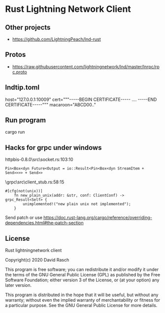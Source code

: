 # Rust Lightning Network Client


## Other projects

* https://github.com/LightningPeach/lnd-rust

## Protos

* https://raw.githubusercontent.com/lightningnetwork/lnd/master/lnrpc/rpc.proto

## lndtip.toml

host="127.0.0.1:10009"
cert="""-----BEGIN CERTIFICATE-----
....
-----END CERTIFICATE-----"""
macaroon="ABCD00.."

## Run program

cargo run

## Hacks for grpc under windows

httpbis-0.8.0\src\socket.rs:103:10
```
Pin<Box<dyn Future<Output = io::Result<Pin<Box<dyn StreamItem + Send>>>> + Send>> 
```

\grpc\src\client_stub.rs:58:15
```
#[cfg(not(unix))]
    fn new_plain_unix(addr: &str, conf: ClientConf) -> grpc_Result<Self> {
        unimplemented!("new plain unix not implemented");      
    }
```

Send patch or use https://doc.rust-lang.org/cargo/reference/overriding-dependencies.html#the-patch-section

## License

Rust lightningnetwork client

Copyright(c) 2020 David Rasch

This program is free software; you can redistribute it and/or modify it under the terms of the GNU General Public License (GPL) as published by the Free Software Foundation; either version 3 of the License, or (at your option) any later version.

This program is distributed in the hope that it will be useful, but without any warranty; without even the implied warranty of merchantability or fitness for a particular purpose. See the GNU General Public License for more details.
